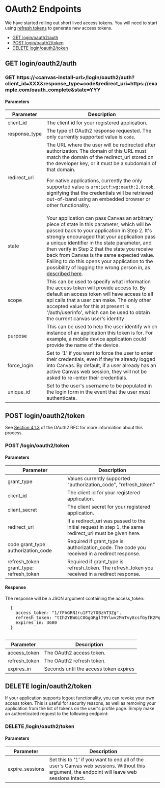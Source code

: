 OAuth2 Endpoints
================

<div class="warning-message"> We have started rolling out short lived access tokens. You will need to start using <a href="file.oauth.html#using-refresh-tokens">refresh tokens</a> to generate new access tokens.</div>

- [GET login/oauth2/auth](#get-login-oauth2-auth)
- [POST login/oauth2/token](#post-login-oauth2-token)
- [DELETE login/oauth2/token](#delete-login-oauth2-token)

<a name="get-login-oauth2-auth"></a>
## GET login/oauth2/auth

<div class="method_details">

<h3 class="endpoint">GET https://&lt;canvas-install-url&gt;/login/oauth2/auth?client_id=XXX&response_type=code&redirect_uri=https://example.com/oauth_complete&state=YYY</h3>

<h4>Parameters</h4>

<table>
  <thead>
    <tr>
      <th>Parameter</th>
      <th>Description</th>
    </tr>
  </thead>

  <tbody>
    <tr>
      <td class="mono">client_id <span class="label required"></span></td>
      <td>The client id for your registered application.</td>
    </tr>
    <tr>
      <td class="mono">response_type <span class="label required"></span></td>
      <td>The type of OAuth2 response requested. The only
currently supported value is <code>code</code>.</td>
    </tr>
    <tr>
      <td class="mono">redirect_uri <span class="label required"></span></td>
      <td>The URL where the user will be redirected after
authorization. The domain of this URL must match the domain of the
redirect_uri stored on the developer key, or it must be a subdomain of
that domain.

For native applications, currently the only supported value is
<code>urn:ietf:wg:oauth:2.0:oob</code>, signifying that the credentials will be
retrieved out-of-band using an embedded browser or other functionality.
</td>
    </tr>
    <tr>
      <td class="mono">state <span class="label optional"></span></td>
      <td>Your application can pass Canvas an arbitrary piece of
state in this parameter, which will be passed back to your application
in Step 2. It's strongly encouraged that your application pass a unique
identifier in the state parameter, and then verify in Step 2 that the
state you receive back from Canvas is the same expected value. Failing
to do this opens your application to the possibility of logging the
wrong person in, as <a href="http://homakov.blogspot.com/2012/07/saferweb-most-common-oauth2.html">described here</a>.</td>
    </tr>
    <tr>
      <td class="mono">scope<span class="label optional"></span></td>
      <td>This can be used to specify what information the access token
      will provide access to.  By default an access token will have access to
      all api calls that a user can make.  The only other accepted value
      for this at present is '/auth/userinfo', which can be used to obtain
      the current canvas user's identity</td>
    </tr>
    <tr>
      <td class="mono">purpose<span class="label optional"></span></td>
      <td>This can be used to help the user identify which instance
      of an application this token is for. For example, a mobile device
      application could provide the name of the device.</td>
    </tr>
    <tr>
      <td class="mono">force_login<span class="label optional"></span></td>
      <td>Set to '1' if you want to force the user to enter their
      credentials, even if they're already logged into Canvas. By default,
      if a user already has an active Canvas web session, they will not be
      asked to re-enter their credentials.</td>
    </tr>
    <tr>
      <td class="mono">unique_id<span class="label optional"></span></td>
      <td>Set to the user's username to be populated in the login form in the event
      that the user must authenticate.</td>
    </tr>
  </tbody>
</table>

</div>



<a name="post-login-oauth2-token"></a>
## POST login/oauth2/token
<div class="method_details">

See <a href="http://tools.ietf.org/html/rfc6749#section-4.1.3">Section 4.1.3</a> of the OAuth2 RFC for more information about this process.

  <h3 class="endpoint">POST /login/oauth2/token</h3>
  <h4>Parameters</h4>
  <table>
    <thead>
      <tr>
        <th>Parameter</th>
        <th>Description</th>
      </tr>
    </thead>
    <tbody>
      <tr>
        <td class="mono">grant_type <span class="label required"></span></td>
        <td>Values currently supported "authorization_code", "refresh_token"</td>
      </tr>
      <tr>
        <td class="mono">client_id <span class="label required"></span></td>
        <td>The client id for your registered application.</td>
      </tr>
      <tr>
        <td class="mono">client_secret <span class="label required"></span></td>
        <td>The client secret for your registered application.</td>
      </tr>
      <tr>
        <td class="mono">redirect_uri <span class="label required"></span></td>
        <td>If a redirect_uri was passed to the initial request in
        step 1, the same redirect_uri must be given here.</td>
      </tr>
      <tr>
        <td class="mono">code <span class="label required-for">grant_type: authorization_code</span></td>
        <td>Required if grant_type is authorization_code. The code you received in a redirect response.</td>
      </tr>
      <tr>
        <td class="mono">refresh_token <span class="label required-for">grant_type: refresh_token</span></td>
        <td>Required if grant_type is refresh_token. The refresh_token you received in a redirect response.</td>
      </tr>
    </tbody>
  </table>


  <h4>Response</h4>
  The response will be a JSON argument containing the access_token:

  <pre class="example_code">
  {
    access_token: "1/fFAGRNJru1FTz70BzhT3Zg",
    refresh_token: "tIh2YBWGiC0GgGRglT9Ylwv2MnTvy8csfGyfK2PqZmkFYYqYZ0wui4tzI7uBwnN2"
    expires_in: 3600
  }
  </pre>

  <table>
    <thead>
      <tr>
        <th>Parameter</th>
        <th>Description</th>
      </tr>
    </thead>
    <tbody>
      <tr>
        <td class="mono">access_token</td>
        <td>The OAuth2 access token.</td>
      </tr>
      <tr>
        <td class="mono">refresh_token</td>
        <td>The OAuth2 refresh token.</td>
      </tr>
      <tr>
        <td class="mono">expires_in</td>
        <td>Seconds until the access token expires</td>
      </tr>
    </tbody>
  </table>
</div>

<a name="delete-login-oauth2-token"></a>
## DELETE login/oauth2/token


<div class="method_details">

  If your application supports logout functionality, you can revoke your own
  access token. This is useful for security reasons, as well as removing your
  application from the list of tokens on the user's profile page. Simply make
  an authenticated request to the following endpoint:

  <h3 class="endpoint">DELETE /login/oauth2/token</h3>

  <h4>Parameters</h4>
  <table>
    <thead>
      <tr>
        <th>Parameter</th>
        <th>Description</th>
      </tr>
    </thead>
    <tbody>
      <tr>
        <td class="mono">expire_sessions <span class="label optional"></span></td>
        <td>Set this to '1' if you want to end all of the user's
  Canvas web sessions.  Without this argument, the endpoint will leave web sessions intact.</td>
      </tr>
    </tbody>
  </table>
</div>
